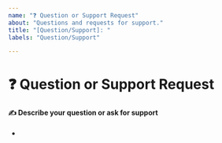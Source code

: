 ```yaml
---
name: "❓ Question or Support Request"
about: "Questions and requests for support."
title: "[Question/Support]: "
labels: "Question/Support"

---
```


# ❓ Question or Support Request
<!-- Please search open and closed issues before submitting a new one! -->

#### ✍️ Describe your question or ask for support
<!-- A clear and concise description of what your doubt is. -->

*

<!-- Please search open and closed issues before submitting a new one! -->
